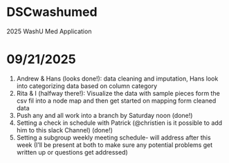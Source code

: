 # DSCwashumed
2025 WashU Med Application

# 09/21/2025
1. Andrew & Hans (looks done!): data cleaning and imputation, Hans look into categorizing data based on column category
2. Rita & I (halfway there!): Visualize the data with sample pieces form the csv fil into a node map and then get started on mapping form cleaned data
3. Push any and all work into a branch by Saturday noon (done!)
4. Setting a check in schedule with Patrick (@christien is it possible to add him to this slack Channel) (done!)
5. Setting a subgroup weekly meeting schedule- will address after this week (I’ll be present at both to make sure any potential problems get written up or questions get addressed)
